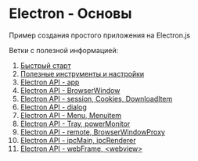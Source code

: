 # Electron - Основы
Пример создания простого приложения на Electron.js

Ветки с полезной информацией:
1. [Быстрый старт]
2. [Полезные инструменты и настройки]
3. [Electron API - app]
4. [Electron API - BrowserWindow]
5. [Electron API - session, Cookies, DownloadItem]
6. [Electron API - dialog]
7. [Electron API - Menu, Menuitem]
8. [Electron API - Tray, powerMonitor]
9. [Electron API - remote, BrowserWindowProxy]
10. [Electron API - ipcMain, ipcRenderer]
11. [Electron API - webFrame, \<webview\>]

[Быстрый старт]: https://github.com/NetWorkRoom/electron-start/tree/start 
[Полезные инструменты и настройки]: https://github.com/NetWorkRoom/electron-start/tree/tools
[Electron API - app]: https://github.com/NetWorkRoom/electron-start/tree/app
[Electron API - BrowserWindow]: https://github.com/NetWorkRoom/electron-start/tree/browserwindow
[Electron API - session, Cookies, DownloadItem]: https://github.com/NetWorkRoom/electron-start/tree/session
[Electron API - dialog]: https://github.com/NetWorkRoom/electron-start/tree/dialog
[Electron API - Menu, Menuitem]: https://github.com/NetWorkRoom/electron-start/tree/menu
[Electron API - Tray, powerMonitor]: https://github.com/NetWorkRoom/electron-start/tree/tray
[Electron API - remote, BrowserWindowProxy]: https://github.com/NetWorkRoom/electron-start/tree/remote
[Electron API - ipcMain, ipcRenderer]: https://github.com/NetWorkRoom/electron-start/tree/ipc
[Electron API - webFrame, \<webview\>]: https://github.com/NetWorkRoom/electron-start/tree/webframe
